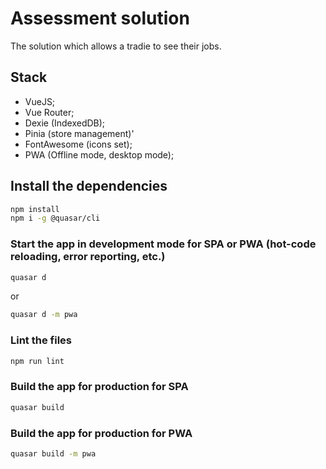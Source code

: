 # Assessment solution
The solution which allows a tradie to see their jobs.

## Stack
- VueJS;
- Vue Router;
- Dexie (IndexedDB);
- Pinia (store management)'
- FontAwesome (icons set);
- PWA (Offline mode, desktop mode);


## Install the dependencies
```bash
npm install
npm i -g @quasar/cli
```

### Start the app in development mode for SPA or PWA (hot-code reloading, error reporting, etc.)
```bash
quasar d
```
or
```bash
quasar d -m pwa
```

### Lint the files
```bash
npm run lint
```

### Build the app for production for SPA
```bash
quasar build
```

### Build the app for production for PWA
```bash
quasar build -m pwa
```
